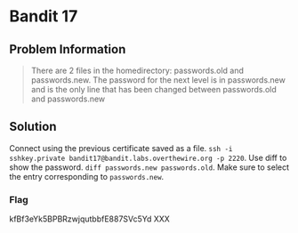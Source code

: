 # Bandit 17

## Problem Information 
  > There are 2 files in the homedirectory: passwords.old and passwords.new. The password for the next level is in passwords.new and is the only line that has been changed between passwords.old and passwords.new

## Solution
 Connect using the previous certificate saved as a file. `ssh -i sshkey.private bandit17@bandit.labs.overthewire.org -p 2220`. Use diff to show the password. `diff passwords.new passwords.old`. Make sure to select the entry corresponding to `passwords.new`.
 
### Flag
kfBf3eYk5BPBRzwjqutbbfE887SVc5Yd XXX

